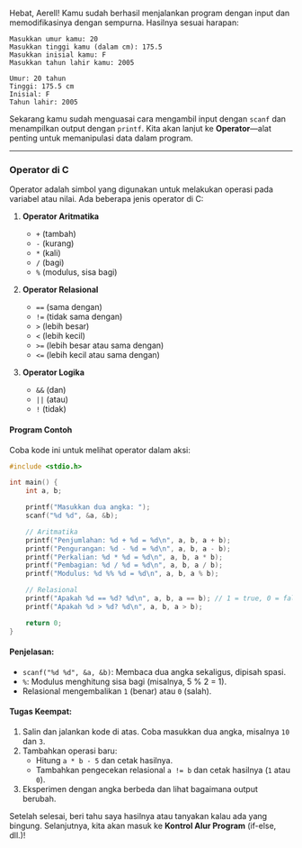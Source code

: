 Hebat, Aerell! Kamu sudah berhasil menjalankan program dengan input dan memodifikasinya dengan sempurna. Hasilnya sesuai harapan:
```
Masukkan umur kamu: 20
Masukkan tinggi kamu (dalam cm): 175.5
Masukkan inisial kamu: F
Masukkan tahun lahir kamu: 2005

Umur: 20 tahun
Tinggi: 175.5 cm
Inisial: F
Tahun lahir: 2005
```
Sekarang kamu sudah menguasai cara mengambil input dengan `scanf` dan menampilkan output dengan `printf`. Kita akan lanjut ke **Operator**—alat penting untuk memanipulasi data dalam program.

---

### Operator di C
Operator adalah simbol yang digunakan untuk melakukan operasi pada variabel atau nilai. Ada beberapa jenis operator di C:

1. **Operator Aritmatika**
   - `+` (tambah)
   - `-` (kurang)
   - `*` (kali)
   - `/` (bagi)
   - `%` (modulus, sisa bagi)

2. **Operator Relasional**
   - `==` (sama dengan)
   - `!=` (tidak sama dengan)
   - `>` (lebih besar)
   - `<` (lebih kecil)
   - `>=` (lebih besar atau sama dengan)
   - `<=` (lebih kecil atau sama dengan)

3. **Operator Logika**
   - `&&` (dan)
   - `||` (atau)
   - `!` (tidak)

#### Program Contoh
Coba kode ini untuk melihat operator dalam aksi:

```c
#include <stdio.h>

int main() {
    int a, b;

    printf("Masukkan dua angka: ");
    scanf("%d %d", &a, &b);

    // Aritmatika
    printf("Penjumlahan: %d + %d = %d\n", a, b, a + b);
    printf("Pengurangan: %d - %d = %d\n", a, b, a - b);
    printf("Perkalian: %d * %d = %d\n", a, b, a * b);
    printf("Pembagian: %d / %d = %d\n", a, b, a / b);
    printf("Modulus: %d %% %d = %d\n", a, b, a % b);

    // Relasional
    printf("Apakah %d == %d? %d\n", a, b, a == b); // 1 = true, 0 = false
    printf("Apakah %d > %d? %d\n", a, b, a > b);

    return 0;
}
```

#### Penjelasan:
- `scanf("%d %d", &a, &b)`: Membaca dua angka sekaligus, dipisah spasi.
- `%`: Modulus menghitung sisa bagi (misalnya, 5 % 2 = 1).
- Relasional mengembalikan `1` (benar) atau `0` (salah).

#### Tugas Keempat:
1. Salin dan jalankan kode di atas. Coba masukkan dua angka, misalnya `10` dan `3`.
2. Tambahkan operasi baru:
   - Hitung `a * b - 5` dan cetak hasilnya.
   - Tambahkan pengecekan relasional `a != b` dan cetak hasilnya (`1` atau `0`).
3. Eksperimen dengan angka berbeda dan lihat bagaimana output berubah.

Setelah selesai, beri tahu saya hasilnya atau tanyakan kalau ada yang bingung. Selanjutnya, kita akan masuk ke **Kontrol Alur Program** (if-else, dll.)!